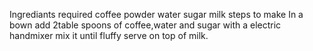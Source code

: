 Ingrediants required
coffee powder
water
sugar
milk
steps to make
In a bown add 2table spoons of coffee,water and sugar
with a electric handmixer mix it until fluffy
serve on top of milk.
